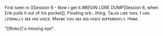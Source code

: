 First seen in [[Session 6 - Now i get it.#BEGIN LORE DUMP|Session 6, when Erik pulls it out of his pocket]].
Floating orb...thing.
Tᴀʟᴋs ʟɪᴋᴇ ᴛʜɪs. I ᴄᴀɴ ʟɪᴛᴇʀᴀʟʟʏ sᴇᴇ ʜɪs ᴠᴏɪᴄᴇ. Mᴀʏʙᴇ ʏᴏᴜ sᴇᴇ ʜɪs ᴠᴏɪᴄᴇ ᴅɪғғᴇʀᴇɴᴛʟʏ. Hᴍᴍ.

"[[Roko]]'s missing eye".